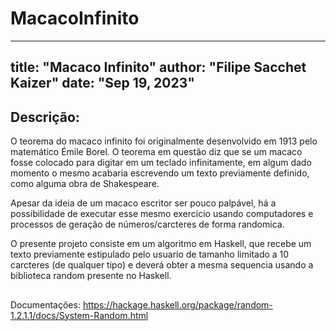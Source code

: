 # MacacoInfinito
---
title: "Macaco Infinito"
author: "Filipe Sacchet Kaizer"
date: "Sep 19, 2023"
---
## Descrição:
O teorema do macaco infinito foi originalmente desenvolvido em 1913 pelo matemático Émile Borel. O teorema em questão diz que se um macaco fosse colocado para digitar em um teclado infinitamente, em algum dado momento o mesmo acabaria escrevendo um texto previamente definido, como alguma obra de Shakespeare. 

Apesar da ideia de um macaco escritor ser pouco palpável, há a possibilidade de executar esse mesmo exercicio usando computadores e processos de geração de números/carcteres de forma randomica.  

O presente projeto consiste em um algoritmo em Haskell, que recebe um texto previamente estipulado pelo usuario de tamanho limitado a 10 carcteres (de qualquer tipo) e deverá obter
a mesma sequencia usando a biblioteca random presente no Haskell. 
##















###
Documentações: https://hackage.haskell.org/package/random-1.2.1.1/docs/System-Random.html

###
